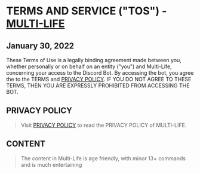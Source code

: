  

 # TERMS AND SERVICE ("TOS") - [MULTI-LIFE](https://dsc.gg/multi-life) 

  

 ## January 30, 2022 

  

 These Terms of Use is a legally binding agreement made between you, whether personally or on behalf on an entity ("you") and Multi-Life, concerning your access to the Discord Bot. By accessing the bot, you agree the to the TERMS and [PRIVACY POLICY](https://github.com/ViPSeCuRe-github/MultiLife/blob/main/privacy-policy.md). IF YOU DO NOT AGREE TO THESE TERMS, THEN YOU ARE EXPRESSLY PROHIBITED FROM ACCESSING THE BOT. 

  

 ## PRIVACY POLICY 

 > Visit [PRIVACY POLICY](https://github.com/ViPSeCuRe-github/MultiLife/blob/main/privacy-policy.md) to read the PRIVACY POLICY of MULTI-LIFE. 

  

 ## CONTENT 

 > The content in Multi-Life is age friendly, with minor 13+ commands and is much entertaining

 
